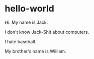 # hello-world

Hi. My name is Jack.

I don't know Jack-Shit about computers.

I hate baseball.

My brother's name is William.
